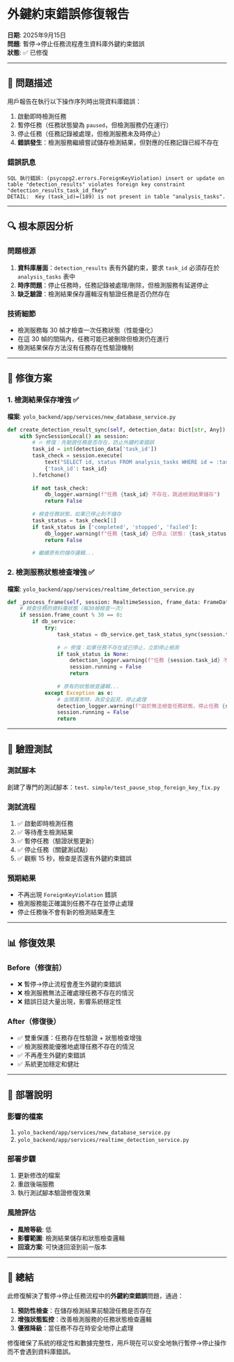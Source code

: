# 外鍵約束錯誤修復報告
**日期**: 2025年9月15日  
**問題**: 暫停->停止任務流程產生資料庫外鍵約束錯誤  
**狀態**: ✅ 已修復

---

## 🚨 問題描述

用戶報告在執行以下操作序列時出現資料庫錯誤：

1. 啟動即時檢測任務
2. 暫停任務（任務狀態變為 `paused`，但檢測服務仍在運行）
3. 停止任務（任務記錄被處理，但檢測服務未及時停止）
4. **錯誤發生**：檢測服務繼續嘗試儲存檢測結果，但對應的任務記錄已經不存在

### 錯誤訊息
```
SQL 執行錯誤: (psycopg2.errors.ForeignKeyViolation) insert or update on table "detection_results" violates foreign key constraint "detection_results_task_id_fkey"
DETAIL:  Key (task_id)=(189) is not present in table "analysis_tasks".
```

---

## 🔍 根本原因分析

### 問題根源
1. **資料庫層面**：`detection_results` 表有外鍵約束，要求 `task_id` 必須存在於 `analysis_tasks` 表中
2. **時序問題**：停止任務時，任務記錄被處理/刪除，但檢測服務有延遲停止
3. **缺乏驗證**：檢測結果保存邏輯沒有驗證任務是否仍然存在

### 技術細節
- 檢測服務每 30 幀才檢查一次任務狀態（性能優化）
- 在這 30 幀的間隔內，任務可能已被刪除但檢測仍在進行
- 檢測結果保存方法沒有任務存在性驗證機制

---

## 🔨 修復方案

### 1. 檢測結果保存增強 ✅
**檔案**: `yolo_backend/app/services/new_database_service.py`

```python
def create_detection_result_sync(self, detection_data: Dict[str, Any]) -> bool:
    with SyncSessionLocal() as session:
        # 🔥 修復：先驗證任務是否存在，防止外鍵約束錯誤
        task_id = int(detection_data['task_id'])
        task_check = session.execute(
            text("SELECT id, status FROM analysis_tasks WHERE id = :task_id"), 
            {'task_id': task_id}
        ).fetchone()
        
        if not task_check:
            db_logger.warning(f"任務 {task_id} 不存在，跳過檢測結果儲存")
            return False
        
        # 檢查任務狀態，如果已停止則不儲存
        task_status = task_check[1]
        if task_status in ['completed', 'stopped', 'failed']:
            db_logger.warning(f"任務 {task_id} 已停止（狀態: {task_status}），跳過檢測結果儲存")
            return False
        
        # 繼續原有的儲存邏輯...
```

### 2. 檢測服務狀態檢查增強 ✅
**檔案**: `yolo_backend/app/services/realtime_detection_service.py`

```python
def _process_frame(self, session: RealtimeSession, frame_data: FrameData, db_service: DatabaseService = None):
    # 檢查任務的資料庫狀態（每30幀檢查一次）
    if session.frame_count % 30 == 0:
        if db_service:
            try:
                task_status = db_service.get_task_status_sync(session.task_id)
                
                # 🔥 修復：如果任務不存在或已停止，立即停止檢測
                if task_status is None:
                    detection_logger.warning(f"任務 {session.task_id} 不存在，停止檢測處理")
                    session.running = False
                    return
                
                # 原有的狀態檢查邏輯...
            except Exception as e:
                # 出現異常時，為安全起見，停止處理
                detection_logger.warning(f"由於無法檢查任務狀態，停止任務 {session.task_id} 的處理")
                session.running = False
                return
```

---

## 🧪 驗證測試

### 測試腳本
創建了專門的測試腳本：`test、simple/test_pause_stop_foreign_key_fix.py`

### 測試流程
1. ✅ 啟動即時檢測任務
2. ✅ 等待產生檢測結果
3. ✅ 暫停任務（驗證狀態更新）
4. ✅ 停止任務（關鍵測試點）
5. ✅ 觀察 15 秒，檢查是否還有外鍵約束錯誤

### 預期結果
- 不再出現 `ForeignKeyViolation` 錯誤
- 檢測服務能正確識別任務不存在並停止處理
- 停止任務後不會有新的檢測結果產生

---

## 📊 修復效果

### Before（修復前）
- ❌ 暫停->停止流程會產生外鍵約束錯誤
- ❌ 檢測服務無法正確處理任務不存在的情況
- ❌ 錯誤日誌大量出現，影響系統穩定性

### After（修復後）
- ✅ 雙重保護：任務存在性驗證 + 狀態檢查增強
- ✅ 檢測服務能優雅地處理任務不存在的情況
- ✅ 不再產生外鍵約束錯誤
- ✅ 系統更加穩定和健壯

---

## 🔄 部署說明

### 影響的檔案
1. `yolo_backend/app/services/new_database_service.py`
2. `yolo_backend/app/services/realtime_detection_service.py`

### 部署步驟
1. 更新修改的檔案
2. 重啟後端服務
3. 執行測試腳本驗證修復效果

### 風險評估
- **風險等級**: 低
- **影響範圍**: 檢測結果儲存和狀態檢查邏輯
- **回滾方案**: 可快速回滾到前一版本

---

## 🎯 總結

此修復解決了暫停->停止任務流程中的**外鍵約束錯誤**問題，通過：

1. **預防性檢查**：在儲存檢測結果前驗證任務是否存在
2. **增強狀態監控**：改善檢測服務的任務狀態檢查邏輯
3. **優雅降級**：當任務不存在時安全地停止處理

修復確保了系統的穩定性和數據完整性，用戶現在可以安全地執行暫停->停止操作而不會遇到資料庫錯誤。